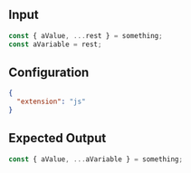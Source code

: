 
## Input
```javascript input
const { aValue, ...rest } = something;
const aVariable = rest;
```

## Configuration
```json configuration
{
  "extension": "js"
}
```

## Expected Output
```javascript expected output
const { aValue, ...aVariable } = something;
```
